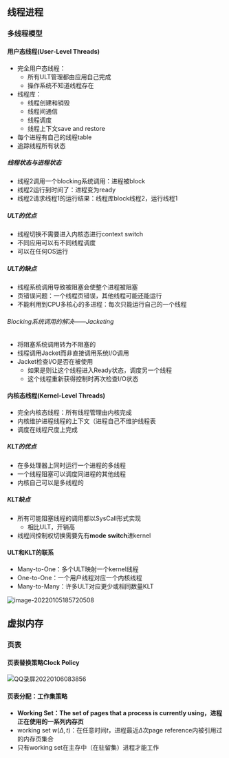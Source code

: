 ## 线程进程

### 多线程模型

#### 用户态线程(User-Level Threads)

- 完全用户态线程：
  - 所有ULT管理都由应用自己完成
  - 操作系统不知道线程存在
- 线程库：
  - 线程创建和销毁
  - 线程间通信
  - 线程调度
  - 线程上下文save and restore
- 每个进程有自己的线程table
- 追踪线程所有状态

##### 线程状态与进程状态

- 线程2调用一个blocking系统调用：进程被block
- 线程2运行到时间了：进程变为ready
- 线程2请求线程1的运行结果：线程库block线程2，运行线程1

##### ULT的优点

- 线程切换不需要进入内核态进行context switch
- 不同应用可以有不同线程调度
- 可以在任何OS运行

##### ULT的缺点

- 线程系统调用导致被阻塞会使整个进程被阻塞
- 页错误问题：一个线程页错误，其他线程可能还能运行
- 不能利用到CPU多核心的多进程：每次只能运行自己的一个线程

###### Blocking系统调用的解决——Jacketing

- 将阻塞系统调用转为不阻塞的
- 线程调用Jacket而非直接调用系统I/O调用
- Jacket检查I/O是否在被使用
  - 如果是则让这个线程进入Ready状态，调度另一个线程
  - 这个线程重新获得控制时再次检查I/O状态

#### 内核态线程(Kernel-Level Threads)

- 完全内核态线程：所有线程管理由内核完成
- 内核维护进程线程的上下文（进程自己不维护线程表
- 调度在线程尺度上完成

##### KLT的优点

- 在多处理器上同时运行一个进程的多线程
- 一个线程阻塞可以调度同进程的其他线程
- 内核自己可以是多线程的

##### KLT缺点

- 所有可能阻塞线程的调用都以SysCall形式实现
  - 相比ULT，开销高
- 线程间控制权切换需要先有**mode switch**进kernel

#### ULT和KLT的联系

- Many-to-One：多个ULT映射一个kernel线程
- One-to-One：一个用户线程对应一个内核线程
- Many-to-Many：许多ULT对应更少或相同数量KLT

![image-20220105185720508](https://ln-markdown-image-bucket.oss-cn-beijing.aliyuncs.com/img/image-20220105185720508.png)

## 虚拟内存

### 页表

#### 页表替换策略Clock Policy

![QQ录屏20220106083856](https://ln-markdown-image-bucket.oss-cn-beijing.aliyuncs.com/img/QQ录屏20220106083856.gif)

#### 页表分配：工作集策略

- **Working Set：The set of pages that a process is currently using，进程正在使用的一系列内存页**
- working set $w(\Delta, t)$：在任意时间$t$，进程最近$\Delta$次page reference内被引用过的内存页集合
- 只有working set在主存中（在驻留集）进程才能工作

